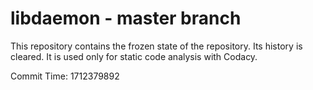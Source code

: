 # libdaemon - master branch

This repository contains the frozen state of the repository.
Its history is cleared. It is used only for static code
analysis with Codacy.

Commit Time: 1712379892